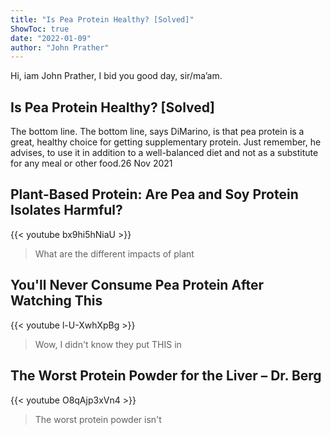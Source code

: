 ```yaml
---
title: "Is Pea Protein Healthy? [Solved]"
ShowToc: true 
date: "2022-01-09"
author: "John Prather" 
---
```


Hi, iam John Prather, I bid you good day, sir/ma’am.
## Is Pea Protein Healthy? [Solved]
 The bottom line. The bottom line, says DiMarino, is that pea protein is a great, healthy choice for getting supplementary protein. Just remember, he advises, to use it in addition to a well-balanced diet and not as a substitute for any meal or other food.26 Nov 2021

## Plant-Based Protein: Are Pea and Soy Protein Isolates Harmful?
{{< youtube bx9hi5hNiaU >}}
>What are the different impacts of plant 

## You'll Never Consume Pea Protein After Watching This
{{< youtube l-U-XwhXpBg >}}
>Wow, I didn't know they put THIS in 

## The Worst Protein Powder for the Liver – Dr. Berg
{{< youtube O8qAjp3xVn4 >}}
>The worst protein powder isn't 

